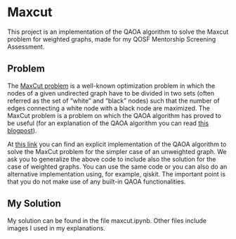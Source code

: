 # Maxcut
This project is an implementation of the QAOA algorithm to solve the Maxcut problem for weighted graphs, made for my QOSF Mentorship Screening Assessment.

## Problem

The [MaxCut problem](https://en.wikipedia.org/wiki/Maximum_cut) is a well-known optimization problem in which the nodes of a given undirected graph have to be divided in two sets (often referred as the set of “white” and “black” nodes) such that the number of edges connecting a white node with a black node are maximized. The MaxCut problem is a problem on which the QAOA algorithm has proved to be useful (for an explanation of the QAOA algorithm you can read [this blogpost](https://www.mustythoughts.com/quantum-approximate-optimization-algorithm-explained)).

At [this link](https://lucaman99.github.io/new_blog/2020/mar16.html) you can find an explicit implementation of the QAOA algorithm to solve the MaxCut problem for the simpler case of an unweighted graph. We ask you to generalize the above code to include also the solution for the case of weighted graphs. You can use the same code or you can also do an alternative implementation using, for example, qiskit. The important point is that you do not make use of any built-in QAOA functionalities.

## My Solution
My solution can be found in the file maxcut.ipynb. Other files include images I used in my explanations.
